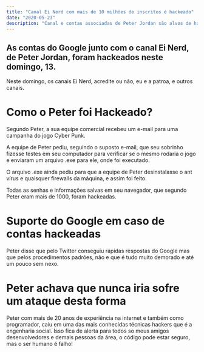 ```yaml
---
title: "Canal Ei Nerd com mais de 10 milhões de inscritos é hackeado"
date: "2020-05-23"
description: "Canal e contas associadas de Peter Jordan são alvos de hackers."
---
```


## As contas do Google junto com o canal Ei Nerd, de Peter Jordan, foram hackeados neste domingo, 13.

Neste domingo, os canais Ei Nerd, acredite ou não, eu e a patroa, e outros canais.

# Como o Peter foi Hackeado?

Segundo Peter, a sua equipe comercial recebeu um e-mail para uma campanha do jogo
Cyber Punk.

A equipe de Peter pediu, seguindo o suposto e-mail, que seu sobrinho fizesse testes em seu computador para verificar se o mesmo rodaria o jogo e enviaram um arquivo .exe para ele, onde foi executado.

O arquivo .exe ainda pediu para que a equipe de Peter desinstalasse o ant vírus e quaisquer firewalls da máquina, e assim foi feito.

Todas as senhas e informações salvas em seu navegador, que segundo Peter eram mais de 1000, foram hackeadas.

# Suporte do Google em caso de contas hackeadas

Peter disse que pelo Twitter conseguiu rápidas respostas do Google mas que pelos procedimentos padrões, não e que é tudo muito demorado e até um pouco sem nexo.

# Peter achava que nunca iria sofre um ataque desta forma

Peter com mais de 20 anos de experiência na internet e também como programador,
caiu em uma das mais conhecidas técnicas hackers que é a engenharia social. Isso fica de alerta para todos so meus amigos desenvolvedores e demais pessoas da área, o código pode estar seguro, mas o ser humano é falho!
